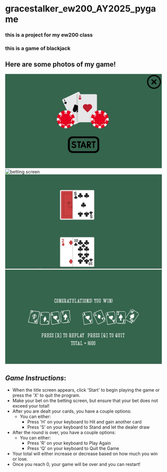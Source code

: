 # gracestalker_ew200_AY2025_pygame
### this is a project for my ew200 class
### this is a game of blackjack

## Here are some photos of my game!
![title screen](assets/screenshots/titlescreen.jpg)
![betting screen](assets/screenshots/bettingscreen.jpg)
![actual game](assets/screenshots/gameplay.jpg)
![end screen](assets/screenshots/endscreen.jpg)

## *Game Instructions*:
 - When the title screen appears, click 'Start' to begin playing the game or press the 'X' to quit the program.
 - Make your bet on the betting screen, but ensure that your bet does not exceed your total!
 - After you are dealt your cards, you have a couple options:
   - You can either:
     - Press 'H' on your keyboard to Hit and gain another card
     - Press 'S' on your keyboard to Stand and let the dealer draw
 - After the round is over, you have a couple options:
   - You can either:
     - Press 'R' on your keyboard to Play Again
     - Press 'Q' on your keyboard to Quit the Game
 - Your total will either increase or decrease based on how much you win or lose.
 - Once you reach 0, your game will be over and you can restart!




